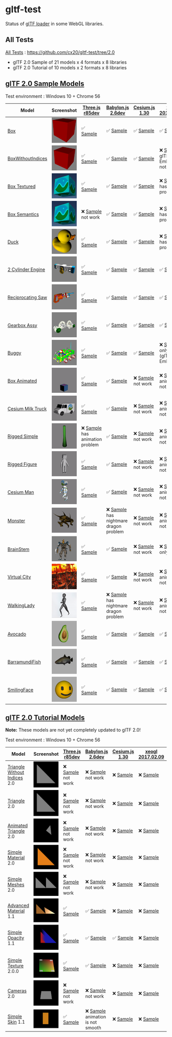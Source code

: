 # gltf-test

Status of [glTF loader](https://github.com/KhronosGroup/glTF#webgl-engines) in some WebGL libraries.

## All Tests

[All Tests]( https://cdn.rawgit.com/cx20/gltf-test/7434002ae7e025edfa6d547677591aa89f0d9e71/index.html ) : https://github.com/cx20/gltf-test/tree/2.0
- glTF 2.0 Sample of 21 models x 4 formats x 8 libraries
- glTF 2.0 Tutorial of 10 models x 2 formats x 8 libraries

## [glTF 2.0 Sample Models](https://github.com/lasalvavida/glTF-Sample-Models/tree/2.0/2.0)

Test environment : Windows 10 + Chrome 56

| Model                                              | Screenshot                                                   |[Three.js r85dev](https://github.com/mrdoob/three.js/tree/dev/examples/js/loaders/GLTFLoader.js)                                                                            |[Babylon.js 2.6dev](https://github.com/BabylonJS/Babylon.js/tree/master/loaders/src/glTF)                                                                                                       |[Cesium.js 1.30](https://github.com/AnalyticalGraphicsInc/cesium/)                                                                                             |[xeogl 2017.02.09](https://github.com/xeolabs/xeogl/tree/master/src/models/gltf)                                                                                             |[GLBoost r2dev](https://github.com/emadurandal/GLBoost/blob/master/src/js/middle_level/loader/GLTFLoader.js)                                                                     |[Grimoire.js 2017.01.28](https://github.com/GrimoireGL/grimoirejs-gltf)                                                                                                             |
|----------------------------------------------------|--------------------------------------------------------------|----------------------------------------------------------------------------------------------------------------------------------------------------------------------------|------------------------------------------------------------------------------------------------------------------------------------------------------------------------------------------------|---------------------------------------------------------------------------------------------------------------------------------------------------------------|-----------------------------------------------------------------------------------------------------------------------------------------------------------------------------|---------------------------------------------------------------------------------------------------------------------------------------------------------------------------------|------------------------------------------------------------------------------------------------------------------------------------------------------------------------------------|
|[Box](sampleModels/Box)                             |![](sampleModels/Box/screenshot/screenshot.png)               |:white_check_mark: [Sample](https://cdn.rawgit.com/cx20/gltf-test/7434002ae7e025edfa6d547677591aa89f0d9e71/examples/threejs/index.html?model=Box&scale=1)                   |:white_check_mark: [Sample](https://cdn.rawgit.com/cx20/gltf-test/7434002ae7e025edfa6d547677591aa89f0d9e71/examples/babylonjs/index.html?model=Box&scale=1)                                     |:white_check_mark: [Sample](https://cdn.rawgit.com/cx20/gltf-test/7434002ae7e025edfa6d547677591aa89f0d9e71/examples/cesium/index.html?model=Box)               |:white_check_mark: [Sample](https://cdn.rawgit.com/cx20/gltf-test/7434002ae7e025edfa6d547677591aa89f0d9e71/examples/xeogl/index.html?model=Box&scale=1)                      |:white_check_mark: [Sample](https://cdn.rawgit.com/cx20/gltf-test/7434002ae7e025edfa6d547677591aa89f0d9e71/examples/glboost/index.html?model=Box&scale=1)                        |:x: [Sample](https://cdn.rawgit.com/cx20/gltf-test/7434002ae7e025edfa6d547677591aa89f0d9e71/examples/grimoiregl/index.html?model=Box&scale=1) not work                              |
|[BoxWithoutIndices](sampleModels/BoxWithoutIndices) |![](sampleModels/BoxWithoutIndices/screenshot/screenshot.png) |:white_check_mark: [Sample](https://cdn.rawgit.com/cx20/gltf-test/7434002ae7e025edfa6d547677591aa89f0d9e71/examples/threejs/index.html?model=BoxWithoutIndices&scale=1)     |:white_check_mark: [Sample](https://cdn.rawgit.com/cx20/gltf-test/7434002ae7e025edfa6d547677591aa89f0d9e71/examples/babylonjs/index.html?model=BoxWithoutIndices&scale=1)                       |:white_check_mark: [Sample](https://cdn.rawgit.com/cx20/gltf-test/7434002ae7e025edfa6d547677591aa89f0d9e71/examples/cesium/index.html?model=BoxWithoutIndices) |:x: [Sample](https://cdn.rawgit.com/cx20/gltf-test/7434002ae7e025edfa6d547677591aa89f0d9e71/examples/xeogl/index.html?model=BoxWithoutIndices&scale=1) glTF-Embedded not work|:white_check_mark: [Sample](https://cdn.rawgit.com/cx20/gltf-test/7434002ae7e025edfa6d547677591aa89f0d9e71/examples/glboost/index.html?model=BoxWithoutIndices&scale=1)          |:x: [Sample](https://cdn.rawgit.com/cx20/gltf-test/7434002ae7e025edfa6d547677591aa89f0d9e71/examples/grimoiregl/index.html?model=BoxWithoutIndices&scale=1) not work                |
|[Box Textured](sampleModels/BoxTextured)            |![](sampleModels/BoxTextured/screenshot/screenshot.png)       |:white_check_mark: [Sample](https://cdn.rawgit.com/cx20/gltf-test/7434002ae7e025edfa6d547677591aa89f0d9e71/examples/threejs/index.html?model=BoxTextured&scale=1)           |:white_check_mark: [Sample](https://cdn.rawgit.com/cx20/gltf-test/7434002ae7e025edfa6d547677591aa89f0d9e71/examples/babylonjs/index.html?model=BoxTextured&scale=1)                             |:white_check_mark: [Sample](https://cdn.rawgit.com/cx20/gltf-test/7434002ae7e025edfa6d547677591aa89f0d9e71/examples/cesium/index.html?model=BoxTextured)       |:x: [Sample](https://cdn.rawgit.com/cx20/gltf-test/7434002ae7e025edfa6d547677591aa89f0d9e71/examples/xeogl/index.html?model=BoxTextured&scale=1) has texture problem         |:white_check_mark: [Sample](https://cdn.rawgit.com/cx20/gltf-test/7434002ae7e025edfa6d547677591aa89f0d9e71/examples/glboost/index.html?model=BoxTextured&scale=1)                |:x: [Sample](https://cdn.rawgit.com/cx20/gltf-test/7434002ae7e025edfa6d547677591aa89f0d9e71/examples/grimoiregl/index.html?model=BoxTextured&scale=1) not work                      |
|[Box Semantics](sampleModels/BoxSemantics)          |![](sampleModels/BoxSemantics/screenshot/screenshot.png)      |:x: [Sample](https://cdn.rawgit.com/cx20/gltf-test/7434002ae7e025edfa6d547677591aa89f0d9e71/examples/threejs/index.html?model=BoxSemantics&scale=1) not work                |:white_check_mark: [Sample](https://cdn.rawgit.com/cx20/gltf-test/7434002ae7e025edfa6d547677591aa89f0d9e71/examples/babylonjs/index.html?model=BoxSemantics&scale=1)                            |:white_check_mark: [Sample](https://cdn.rawgit.com/cx20/gltf-test/7434002ae7e025edfa6d547677591aa89f0d9e71/examples/cesium/index.html?model=BoxSemantics)      |:x: [Sample](https://cdn.rawgit.com/cx20/gltf-test/7434002ae7e025edfa6d547677591aa89f0d9e71/examples/xeogl/index.html?model=BoxSemantics&scale=1) has texture problem        |:white_check_mark: [Sample](https://cdn.rawgit.com/cx20/gltf-test/7434002ae7e025edfa6d547677591aa89f0d9e71/examples/glboost/index.html?model=BoxSemantics&scale=1)               |:x: [Sample](https://cdn.rawgit.com/cx20/gltf-test/7434002ae7e025edfa6d547677591aa89f0d9e71/examples/grimoiregl/index.html?model=BoxSemantics&scale=1) not work                     |
|[Duck](sampleModels/Duck)                           |![](sampleModels/Duck/screenshot/screenshot.png)              |:white_check_mark: [Sample](https://cdn.rawgit.com/cx20/gltf-test/7434002ae7e025edfa6d547677591aa89f0d9e71/examples/threejs/index.html?model=Duck&scale=1)                  |:white_check_mark: [Sample](https://cdn.rawgit.com/cx20/gltf-test/7434002ae7e025edfa6d547677591aa89f0d9e71/examples/babylonjs/index.html?model=Duck&scale=1)                                    |:white_check_mark: [Sample](https://cdn.rawgit.com/cx20/gltf-test/7434002ae7e025edfa6d547677591aa89f0d9e71/examples/cesium/index.html?model=Duck)              |:x: [Sample](https://cdn.rawgit.com/cx20/gltf-test/7434002ae7e025edfa6d547677591aa89f0d9e71/examples/xeogl/index.html?model=Duck&scale=1) has texture problem                |:white_check_mark: [Sample](https://cdn.rawgit.com/cx20/gltf-test/7434002ae7e025edfa6d547677591aa89f0d9e71/examples/glboost/index.html?model=Duck&scale=1)                       |:x: [Sample](https://cdn.rawgit.com/cx20/gltf-test/7434002ae7e025edfa6d547677591aa89f0d9e71/examples/grimoiregl/index.html?model=Duck&scale=1) not work                             |
|[2 Cylinder Engine](sampleModels/2CylinderEngine)   |![](sampleModels/2CylinderEngine/screenshot/screenshot.png)   |:white_check_mark: [Sample](https://cdn.rawgit.com/cx20/gltf-test/7434002ae7e025edfa6d547677591aa89f0d9e71/examples/threejs/index.html?model=2CylinderEngine&scale=0.005)   |:white_check_mark: [Sample](https://cdn.rawgit.com/cx20/gltf-test/7434002ae7e025edfa6d547677591aa89f0d9e71/examples/babylonjs/index.html?model=2CylinderEngine&scale=0.005)                     |:white_check_mark: [Sample](https://cdn.rawgit.com/cx20/gltf-test/7434002ae7e025edfa6d547677591aa89f0d9e71/examples/cesium/index.html?model=2CylinderEngine)   |:white_check_mark: [Sample](https://cdn.rawgit.com/cx20/gltf-test/7434002ae7e025edfa6d547677591aa89f0d9e71/examples/xeogl/index.html?model=2CylinderEngine&scale=0.005)      |:white_check_mark: [Sample](https://cdn.rawgit.com/cx20/gltf-test/7434002ae7e025edfa6d547677591aa89f0d9e71/examples/glboost/index.html?model=2CylinderEngine&scale=0.005)        |:x: [Sample](https://cdn.rawgit.com/cx20/gltf-test/7434002ae7e025edfa6d547677591aa89f0d9e71/examples/grimoiregl/index.html?model=2CylinderEngine&scale=0.005) not work              |
|[Reciprocating Saw](sampleModels/ReciprocatingSaw)  |![](sampleModels/ReciprocatingSaw/screenshot/screenshot.png)  |:white_check_mark: [Sample](https://cdn.rawgit.com/cx20/gltf-test/7434002ae7e025edfa6d547677591aa89f0d9e71/examples/threejs/index.html?model=ReciprocatingSaw&scale=0.01)   |:white_check_mark: [Sample](https://cdn.rawgit.com/cx20/gltf-test/7434002ae7e025edfa6d547677591aa89f0d9e71/examples/babylonjs/index.html?model=ReciprocatingSaw&scale=0.01)                     |:white_check_mark: [Sample](https://cdn.rawgit.com/cx20/gltf-test/7434002ae7e025edfa6d547677591aa89f0d9e71/examples/cesium/index.html?model=ReciprocatingSaw)  |:white_check_mark: [Sample](https://cdn.rawgit.com/cx20/gltf-test/7434002ae7e025edfa6d547677591aa89f0d9e71/examples/xeogl/index.html?model=ReciprocatingSaw&scale=0.01)      |:white_check_mark: [Sample](https://cdn.rawgit.com/cx20/gltf-test/7434002ae7e025edfa6d547677591aa89f0d9e71/examples/glboost/index.html?model=ReciprocatingSaw&scale=0.01)        |:x: [Sample](https://cdn.rawgit.com/cx20/gltf-test/7434002ae7e025edfa6d547677591aa89f0d9e71/examples/grimoiregl/index.html?model=ReciprocatingSaw&scale=0.01) not work              |
|[Gearbox Assy](sampleModels/GearboxAssy)            |![](sampleModels/GearboxAssy/screenshot/screenshot.png)       |:white_check_mark: [Sample](https://cdn.rawgit.com/cx20/gltf-test/7434002ae7e025edfa6d547677591aa89f0d9e71/examples/threejs/index.html?model=GearboxAssy&scale=1)           |:white_check_mark: [Sample](https://cdn.rawgit.com/cx20/gltf-test/7434002ae7e025edfa6d547677591aa89f0d9e71/examples/babylonjs/index.html?model=GearboxAssy&scale=1)                             |:white_check_mark: [Sample](https://cdn.rawgit.com/cx20/gltf-test/7434002ae7e025edfa6d547677591aa89f0d9e71/examples/cesium/index.html?model=GearboxAssy)       |:white_check_mark: [Sample](https://cdn.rawgit.com/cx20/gltf-test/7434002ae7e025edfa6d547677591aa89f0d9e71/examples/xeogl/index.html?model=GearboxAssy&scale=1)              |:white_check_mark: [Sample](https://cdn.rawgit.com/cx20/gltf-test/7434002ae7e025edfa6d547677591aa89f0d9e71/examples/glboost/index.html?model=GearboxAssy&scale=1)                |:x: [Sample](https://cdn.rawgit.com/cx20/gltf-test/7434002ae7e025edfa6d547677591aa89f0d9e71/examples/grimoiregl/index.html?model=GearboxAssy&scale=1) not work                      |
|[Buggy](sampleModels/Buggy)                         |![](sampleModels/Buggy/screenshot/screenshot.png)             |:white_check_mark: [Sample](https://cdn.rawgit.com/cx20/gltf-test/7434002ae7e025edfa6d547677591aa89f0d9e71/examples/threejs/index.html?model=Buggy&scale=0.02)              |:white_check_mark: [Sample](https://cdn.rawgit.com/cx20/gltf-test/7434002ae7e025edfa6d547677591aa89f0d9e71/examples/babylonjs/index.html?model=Buggy&scale=0.02)                                |:white_check_mark: [Sample](https://cdn.rawgit.com/cx20/gltf-test/7434002ae7e025edfa6d547677591aa89f0d9e71/examples/cesium/index.html?model=Buggy)             |:x: [Sample](https://cdn.rawgit.com/cx20/gltf-test/7434002ae7e025edfa6d547677591aa89f0d9e71/examples/xeogl/index.html?model=Buggy&scale=0.02) only partial (glTF-Embedded)   |:white_check_mark: [Sample](https://cdn.rawgit.com/cx20/gltf-test/7434002ae7e025edfa6d547677591aa89f0d9e71/examples/glboost/index.html?model=Buggy&scale=0.02)                   |:x: [Sample](https://cdn.rawgit.com/cx20/gltf-test/7434002ae7e025edfa6d547677591aa89f0d9e71/examples/grimoiregl/index.html?model=Buggy&scale=0.02) not work                         |
|[Box Animated](sampleModels/BoxAnimated)            |![](sampleModels/BoxAnimated/screenshot/screenshot.gif)       |:white_check_mark: [Sample](https://cdn.rawgit.com/cx20/gltf-test/7434002ae7e025edfa6d547677591aa89f0d9e71/examples/threejs/index.html?model=BoxAnimated&scale=0.5)         |:white_check_mark: [Sample](https://cdn.rawgit.com/cx20/gltf-test/7434002ae7e025edfa6d547677591aa89f0d9e71/examples/babylonjs/index.html?model=BoxAnimated&scale=0.5)                           |:x: [Sample](https://cdn.rawgit.com/cx20/gltf-test/7434002ae7e025edfa6d547677591aa89f0d9e71/examples/cesium/index.html?model=BoxAnimated) not work             |:x: [Sample](https://cdn.rawgit.com/cx20/gltf-test/7434002ae7e025edfa6d547677591aa89f0d9e71/examples/xeogl/index.html?model=BoxAnimated&scale=0.5) animation not support     |:white_check_mark: [Sample](https://cdn.rawgit.com/cx20/gltf-test/7434002ae7e025edfa6d547677591aa89f0d9e71/examples/glboost/index.html?model=BoxAnimated&scale=0.5)              |:x: [Sample](https://cdn.rawgit.com/cx20/gltf-test/7434002ae7e025edfa6d547677591aa89f0d9e71/examples/grimoiregl/index.html?model=BoxAnimated&scale=0.5) not work                    |
|[Cesium Milk Truck](sampleModels/CesiumMilkTruck)   |![](sampleModels/CesiumMilkTruck/screenshot/screenshot.gif)   |:white_check_mark: [Sample](https://cdn.rawgit.com/cx20/gltf-test/7434002ae7e025edfa6d547677591aa89f0d9e71/examples/threejs/index.html?model=CesiumMilkTruck&scale=0.5)     |:white_check_mark: [Sample](https://cdn.rawgit.com/cx20/gltf-test/7434002ae7e025edfa6d547677591aa89f0d9e71/examples/babylonjs/index.html?model=CesiumMilkTruck&scale=0.5)                       |:x: [Sample](https://cdn.rawgit.com/cx20/gltf-test/7434002ae7e025edfa6d547677591aa89f0d9e71/examples/cesium/index.html?model=CesiumMilkTruck) not work         |:x: [Sample](https://cdn.rawgit.com/cx20/gltf-test/7434002ae7e025edfa6d547677591aa89f0d9e71/examples/xeogl/index.html?model=CesiumMilkTruck&scale=0.5) animation not support |:white_check_mark: [Sample](https://cdn.rawgit.com/cx20/gltf-test/7434002ae7e025edfa6d547677591aa89f0d9e71/examples/glboost/index.html?model=CesiumMilkTruck&scale=0.5)          |:x: [Sample](https://cdn.rawgit.com/cx20/gltf-test/7434002ae7e025edfa6d547677591aa89f0d9e71/examples/grimoiregl/index.html?model=CesiumMilkTruck&scale=0.5) not work                |
|[Rigged Simple](sampleModels/RiggedSimple)          |![](sampleModels/RiggedSimple/screenshot/screenshot.gif)      |:x: [Sample](https://cdn.rawgit.com/cx20/gltf-test/7434002ae7e025edfa6d547677591aa89f0d9e71/examples/threejs/index.html?model=RiggedSimple&scale=0.2) has animation problem |:white_check_mark: [Sample](https://cdn.rawgit.com/cx20/gltf-test/7434002ae7e025edfa6d547677591aa89f0d9e71/examples/babylonjs/index.html?model=RiggedSimple&scale=0.2)                          |:x: [Sample](https://cdn.rawgit.com/cx20/gltf-test/7434002ae7e025edfa6d547677591aa89f0d9e71/examples/cesium/index.html?model=RiggedSimple) not work            |:x: [Sample](https://cdn.rawgit.com/cx20/gltf-test/7434002ae7e025edfa6d547677591aa89f0d9e71/examples/xeogl/index.html?model=RiggedSimple&scale=0.2) animation not support    |:white_check_mark: [Sample](https://cdn.rawgit.com/cx20/gltf-test/7434002ae7e025edfa6d547677591aa89f0d9e71/examples/glboost/index.html?model=RiggedSimple&scale=0.2)             |:x: [Sample](https://cdn.rawgit.com/cx20/gltf-test/7434002ae7e025edfa6d547677591aa89f0d9e71/examples/grimoiregl/index.html?model=RiggedSimple&scale=0.2) not work                   |
|[Rigged Figure](sampleModels/RiggedFigure)          |![](sampleModels/RiggedFigure/screenshot/screenshot.gif)      |:white_check_mark: [Sample](https://cdn.rawgit.com/cx20/gltf-test/7434002ae7e025edfa6d547677591aa89f0d9e71/examples/threejs/index.html?model=RiggedFigure&scale=1)          |:white_check_mark: [Sample](https://cdn.rawgit.com/cx20/gltf-test/7434002ae7e025edfa6d547677591aa89f0d9e71/examples/babylonjs/index.html?model=RiggedFigure&scale=1)                            |:x: [Sample](https://cdn.rawgit.com/cx20/gltf-test/7434002ae7e025edfa6d547677591aa89f0d9e71/examples/cesium/index.html?model=RiggedFigure) not work            |:x: [Sample](https://cdn.rawgit.com/cx20/gltf-test/7434002ae7e025edfa6d547677591aa89f0d9e71/examples/xeogl/index.html?model=RiggedFigure&scale=1) animation not support      |:white_check_mark: [Sample](https://cdn.rawgit.com/cx20/gltf-test/7434002ae7e025edfa6d547677591aa89f0d9e71/examples/glboost/index.html?model=RiggedFigure&scale=1)               |:x: [Sample](https://cdn.rawgit.com/cx20/gltf-test/7434002ae7e025edfa6d547677591aa89f0d9e71/examples/grimoiregl/index.html?model=RiggedFigure&scale=1) not work                     |
|[Cesium Man](sampleModels/CesiumMan)                |![](sampleModels/CesiumMan/screenshot/screenshot.gif)         |:white_check_mark: [Sample](https://cdn.rawgit.com/cx20/gltf-test/7434002ae7e025edfa6d547677591aa89f0d9e71/examples/threejs/index.html?model=CesiumMan&scale=1)             |:white_check_mark: [Sample](https://cdn.rawgit.com/cx20/gltf-test/7434002ae7e025edfa6d547677591aa89f0d9e71/examples/babylonjs/index.html?model=CesiumMan&scale=1)                               |:x: [Sample](https://cdn.rawgit.com/cx20/gltf-test/7434002ae7e025edfa6d547677591aa89f0d9e71/examples/cesium/index.html?model=CesiumMan) not work               |:x: [Sample](https://cdn.rawgit.com/cx20/gltf-test/7434002ae7e025edfa6d547677591aa89f0d9e71/examples/xeogl/index.html?model=CesiumMan&scale=1) animation not support         |:white_check_mark: [Sample](https://cdn.rawgit.com/cx20/gltf-test/7434002ae7e025edfa6d547677591aa89f0d9e71/examples/glboost/index.html?model=CesiumMan&scale=1)                  |:x: [Sample](https://cdn.rawgit.com/cx20/gltf-test/7434002ae7e025edfa6d547677591aa89f0d9e71/examples/grimoiregl/index.html?model=CesiumMan&scale=1) not work                        |
|[Monster](sampleModels/Monster)                     |![](sampleModels/Monster/screenshot/screenshot.gif)           |:white_check_mark: [Sample](https://cdn.rawgit.com/cx20/gltf-test/7434002ae7e025edfa6d547677591aa89f0d9e71/examples/threejs/index.html?model=Monster&scale=0.05)            |:x: [Sample](https://cdn.rawgit.com/cx20/gltf-test/7434002ae7e025edfa6d547677591aa89f0d9e71/examples/babylonjs/index.html?model=Monster&scale=0.05) has nightmare dragon problem                |:x: [Sample](https://cdn.rawgit.com/cx20/gltf-test/7434002ae7e025edfa6d547677591aa89f0d9e71/examples/cesium/index.html?model=Monster) not work                 |:x: [Sample](https://cdn.rawgit.com/cx20/gltf-test/7434002ae7e025edfa6d547677591aa89f0d9e71/examples/xeogl/index.html?model=Monster&scale=0.05) animation not support        |:white_check_mark: [Sample](https://cdn.rawgit.com/cx20/gltf-test/7434002ae7e025edfa6d547677591aa89f0d9e71/examples/glboost/index.html?model=Monster&scale=0.05)                 |:x: [Sample](https://cdn.rawgit.com/cx20/gltf-test/7434002ae7e025edfa6d547677591aa89f0d9e71/examples/grimoiregl/index.html?model=Monster&scale=0.05) not work                       |
|[BrainStem](sampleModels/BrainStem)                 |![](sampleModels/BrainStem/screenshot/screenshot.gif)         |:white_check_mark: [Sample](https://cdn.rawgit.com/cx20/gltf-test/7434002ae7e025edfa6d547677591aa89f0d9e71/examples/threejs/index.html?model=BrainStem&scale=1)             |:white_check_mark: [Sample](https://cdn.rawgit.com/cx20/gltf-test/7434002ae7e025edfa6d547677591aa89f0d9e71/examples/babylonjs/index.html?model=BrainStem&scale=1)                               |:x: [Sample](https://cdn.rawgit.com/cx20/gltf-test/7434002ae7e025edfa6d547677591aa89f0d9e71/examples/cesium/index.html?model=BrainStem) not work               |:x: [Sample](https://cdn.rawgit.com/cx20/gltf-test/7434002ae7e025edfa6d547677591aa89f0d9e71/examples/xeogl/index.html?model=BrainStem&scale=1) only partial                  |:white_check_mark: [Sample](https://cdn.rawgit.com/cx20/gltf-test/7434002ae7e025edfa6d547677591aa89f0d9e71/examples/glboost/index.html?model=BrainStem&scale=1)                  |:x: [Sample](https://cdn.rawgit.com/cx20/gltf-test/7434002ae7e025edfa6d547677591aa89f0d9e71/examples/grimoiregl/index.html?model=BrainStem&scale=1) not work                        |
|[Virtual City](sampleModels/VC)                     |![](sampleModels/VC/screenshot/screenshot.gif)                |:white_check_mark: [Sample](https://cdn.rawgit.com/cx20/gltf-test/7434002ae7e025edfa6d547677591aa89f0d9e71/examples/threejs/index.html?model=VC&scale=0.2)                  |:white_check_mark: [Sample](https://cdn.rawgit.com/cx20/gltf-test/7434002ae7e025edfa6d547677591aa89f0d9e71/examples/babylonjs/index.html?model=VC&scale=0.2)                                    |:x: [Sample](https://cdn.rawgit.com/cx20/gltf-test/7434002ae7e025edfa6d547677591aa89f0d9e71/examples/cesium/index.html?model=VC) not work                      |:x: [Sample](https://cdn.rawgit.com/cx20/gltf-test/7434002ae7e025edfa6d547677591aa89f0d9e71/examples/xeogl/index.html?model=VC&scale=0.2) animation not support              |:white_check_mark: [Sample](https://cdn.rawgit.com/cx20/gltf-test/7434002ae7e025edfa6d547677591aa89f0d9e71/examples/glboost/index.html?model=VC&scale=0.2)                       |:x: [Sample](https://cdn.rawgit.com/cx20/gltf-test/7434002ae7e025edfa6d547677591aa89f0d9e71/examples/grimoiregl/index.html?model=VC&scale=0.2) not work                             |
|[WalkingLady](sampleModels/WalkingLady)             |![](sampleModels/WalkingLady/screenshot/screenshot.gif)       |:white_check_mark: [Sample](https://cdn.rawgit.com/cx20/gltf-test/7434002ae7e025edfa6d547677591aa89f0d9e71/examples/threejs/index.html?model=WalkingLady&scale=1)           |:x: [Sample](https://cdn.rawgit.com/cx20/gltf-test/7434002ae7e025edfa6d547677591aa89f0d9e71/examples/babylonjs/index.html?model=WalkingLady&scale=1) has nightmare dragon problem               |:x: [Sample](https://cdn.rawgit.com/cx20/gltf-test/7434002ae7e025edfa6d547677591aa89f0d9e71/examples/cesium/index.html?model=WalkingLady) not work             |:x: [Sample](https://cdn.rawgit.com/cx20/gltf-test/7434002ae7e025edfa6d547677591aa89f0d9e71/examples/xeogl/index.html?model=WalkingLady&scale=1) animation not support       |:white_check_mark: [Sample](https://cdn.rawgit.com/cx20/gltf-test/7434002ae7e025edfa6d547677591aa89f0d9e71/examples/glboost/index.html?model=WalkingLady&scale=1)                |:x: [Sample](https://cdn.rawgit.com/cx20/gltf-test/7434002ae7e025edfa6d547677591aa89f0d9e71/examples/grimoiregl/index.html?model=WalkingLady&scale=1) not work                      |
|[Avocado](sampleModels/Avocado)                     |![](sampleModels/Avocado/screenshot/screenshot.png)           |:white_check_mark: [Sample](https://cdn.rawgit.com/cx20/gltf-test/7434002ae7e025edfa6d547677591aa89f0d9e71/examples/threejs/index.html?model=Avocado&scale=0.5)             |:white_check_mark: [Sample](https://cdn.rawgit.com/cx20/gltf-test/7434002ae7e025edfa6d547677591aa89f0d9e71/examples/babylonjs/index.html?model=Avocado&scale=0.5)                               |:white_check_mark: [Sample](https://cdn.rawgit.com/cx20/gltf-test/7434002ae7e025edfa6d547677591aa89f0d9e71/examples/cesium/index.html?model=Avocado)           |:white_check_mark: [Sample](https://cdn.rawgit.com/cx20/gltf-test/7434002ae7e025edfa6d547677591aa89f0d9e71/examples/xeogl/index.html?model=Avocado&scale=0.5)                |:white_check_mark: [Sample](https://cdn.rawgit.com/cx20/gltf-test/7434002ae7e025edfa6d547677591aa89f0d9e71/examples/glboost/index.html?model=Avocado&scale=0.5)                  |:white_check_mark: [Sample](https://cdn.rawgit.com/cx20/gltf-test/7434002ae7e025edfa6d547677591aa89f0d9e71/examples/grimoiregl/index.html?model=Avocado&scale=0.5)                  |
|[BarramundiFish](sampleModels/BarramundiFish)       |![](sampleModels/BarramundiFish/screenshot/screenshot.png)    |:white_check_mark: [Sample](https://cdn.rawgit.com/cx20/gltf-test/7434002ae7e025edfa6d547677591aa89f0d9e71/examples/threejs/index.html?model=BarramundiFish&scale=0.05)     |:white_check_mark: [Sample](https://cdn.rawgit.com/cx20/gltf-test/7434002ae7e025edfa6d547677591aa89f0d9e71/examples/babylonjs/index.html?model=BarramundiFish&scale=0.05)                       |:white_check_mark: [Sample](https://cdn.rawgit.com/cx20/gltf-test/7434002ae7e025edfa6d547677591aa89f0d9e71/examples/cesium/index.html?model=BarramundiFish)    |:white_check_mark: [Sample](https://cdn.rawgit.com/cx20/gltf-test/7434002ae7e025edfa6d547677591aa89f0d9e71/examples/xeogl/index.html?model=BarramundiFish&scale=0.05)        |:white_check_mark: [Sample](https://cdn.rawgit.com/cx20/gltf-test/7434002ae7e025edfa6d547677591aa89f0d9e71/examples/glboost/index.html?model=BarramundiFish&scale=0.05)          |:white_check_mark: [Sample](https://cdn.rawgit.com/cx20/gltf-test/7434002ae7e025edfa6d547677591aa89f0d9e71/examples/grimoiregl/index.html?model=BarramundiFish&scale=0.05)          |
|[SmilingFace](sampleModels/SmilingFace)             |![](sampleModels/SmilingFace/screenshot/screenshot.png)       |:white_check_mark: [Sample](https://cdn.rawgit.com/cx20/gltf-test/7434002ae7e025edfa6d547677591aa89f0d9e71/examples/threejs/index.html?model=SmilingFace&scale=1.0)         |:white_check_mark: [Sample](https://cdn.rawgit.com/cx20/gltf-test/7434002ae7e025edfa6d547677591aa89f0d9e71/examples/babylonjs/index.html?model=SmilingFace&scale=1.0)                           |:white_check_mark: [Sample](https://cdn.rawgit.com/cx20/gltf-test/7434002ae7e025edfa6d547677591aa89f0d9e71/examples/cesium/index.html?model=SmilingFace)       |:white_check_mark: [Sample](https://cdn.rawgit.com/cx20/gltf-test/7434002ae7e025edfa6d547677591aa89f0d9e71/examples/xeogl/index.html?model=SmilingFace&scale=1.0)            |:white_check_mark: [Sample](https://cdn.rawgit.com/cx20/gltf-test/7434002ae7e025edfa6d547677591aa89f0d9e71/examples/glboost/index.html?model=SmilingFace&scale=1.0)              |:white_check_mark: [Sample](https://cdn.rawgit.com/cx20/gltf-test/7434002ae7e025edfa6d547677591aa89f0d9e71/examples/grimoiregl/index.html?model=SmilingFace&scale=1.0)              |

## [glTF 2.0 Tutorial Models](https://github.com/javagl/gltfTutorialModels/tree/2.0)

**Note:** These models are not yet completely updated to glTF 2.0!

Test environment : Windows 10 + Chrome 56

|Model                                                                 |Screenshot                                                          |[Three.js r85dev](https://github.com/mrdoob/three.js/tree/dev/examples/js/loaders/GLTFLoader.js)                                                                                                              |[Babylon.js 2.6dev](https://github.com/BabylonJS/Babylon.js/tree/master/loaders/src/glTF)                                                                                                                             |[Cesium.js 1.30](https://github.com/AnalyticalGraphicsInc/cesium/)                                                                                                                                      |[xeogl 2017.02.09](https://github.com/xeolabs/xeogl/tree/master/src/models/gltf)                                                                                                             |[GLBoost r2dev](https://github.com/emadurandal/GLBoost/blob/master/src/js/middle_level/loader/GLTFLoader.js)                                                                                                  |[Grimoire.js 2017.01.28](https://github.com/GrimoireGL/grimoirejs-gltf)                                                                                                                           |
|----------------------------------------------------------------------|--------------------------------------------------------------------|--------------------------------------------------------------------------------------------------------------------------------------------------------------------------------------------------------------|----------------------------------------------------------------------------------------------------------------------------------------------------------------------------------------------------------------------|--------------------------------------------------------------------------------------------------------------------------------------------------------------------------------------------------------|---------------------------------------------------------------------------------------------------------------------------------------------------------------------------------------------|--------------------------------------------------------------------------------------------------------------------------------------------------------------------------------------------------------------|--------------------------------------------------------------------------------------------------------------------------------------------------------------------------------------------------|
|[Triangle Without Indices](tutorialModels/TriangleWithoutIndices) 2.0 |![](tutorialModels/TriangleWithoutIndices/screenshot/screenshot.png)|:x: [Sample](https://cdn.rawgit.com/cx20/gltf-test/7434002ae7e025edfa6d547677591aa89f0d9e71/examples/threejs/index.html?category=tutorialModels&model=TriangleWithoutIndices&scale=1&type=glTF) not work      |:x: [Sample](https://cdn.rawgit.com/cx20/gltf-test/7434002ae7e025edfa6d547677591aa89f0d9e71/examples/babylonjs/index.html?category=tutorialModels&model=TriangleWithoutIndices&scale=1&type=glTF) not work            |:x: [Sample](https://cdn.rawgit.com/cx20/gltf-test/7434002ae7e025edfa6d547677591aa89f0d9e71/examples/cesium/index.html?category=tutorialModels&model=TriangleWithoutIndices&scale=1&type=glTF)          |:x: [Sample](https://cdn.rawgit.com/cx20/gltf-test/7434002ae7e025edfa6d547677591aa89f0d9e71/examples/xeogl/index.html?category=tutorialModels&model=TriangleWithoutIndices&scale=1&type=glTF)|:x: [Sample](https://cdn.rawgit.com/cx20/gltf-test/7434002ae7e025edfa6d547677591aa89f0d9e71/examples/glboost/index.html?category=tutorialModels&model=TriangleWithoutIndices&scale=1&type=glTF) not work      |:x: [Sample](https://cdn.rawgit.com/cx20/gltf-test/7434002ae7e025edfa6d547677591aa89f0d9e71/examples/grimoiregl/index.html?category=tutorialModels&model=TriangleWithoutIndices&scale=1&type=glTF)|
|[Triangle](tutorialModels/Triangle) 2.0                               |![](tutorialModels/Triangle/screenshot/screenshot.png)              |:x: [Sample](https://cdn.rawgit.com/cx20/gltf-test/7434002ae7e025edfa6d547677591aa89f0d9e71/examples/threejs/index.html?category=tutorialModels&model=Triangle&scale=1&type=glTF) not work                    |:x: [Sample](https://cdn.rawgit.com/cx20/gltf-test/7434002ae7e025edfa6d547677591aa89f0d9e71/examples/babylonjs/index.html?category=tutorialModels&model=Triangle&scale=1&type=glTF) not work                          |:x: [Sample](https://cdn.rawgit.com/cx20/gltf-test/7434002ae7e025edfa6d547677591aa89f0d9e71/examples/cesium/index.html?category=tutorialModels&model=Triangle&scale=1&type=glTF)                        |:x: [Sample](https://cdn.rawgit.com/cx20/gltf-test/7434002ae7e025edfa6d547677591aa89f0d9e71/examples/xeogl/index.html?category=tutorialModels&model=Triangle&scale=1&type=glTF)              |:x: [Sample](https://cdn.rawgit.com/cx20/gltf-test/7434002ae7e025edfa6d547677591aa89f0d9e71/examples/glboost/index.html?category=tutorialModels&model=Triangle&scale=1&type=glTF) not work                    |:x: [Sample](https://cdn.rawgit.com/cx20/gltf-test/7434002ae7e025edfa6d547677591aa89f0d9e71/examples/grimoiregl/index.html?category=tutorialModels&model=Triangle&scale=1&type=glTF)              |
|[Animated Triangle](tutorialModels/AnimatedTriangle) 2.0              |![](tutorialModels/AnimatedTriangle/screenshot/screenshot.gif)      |:x: [Sample](https://cdn.rawgit.com/cx20/gltf-test/7434002ae7e025edfa6d547677591aa89f0d9e71/examples/threejs/index.html?category=tutorialModels&model=AnimatedTriangle&scale=1&type=glTF) not work            |:x: [Sample](https://cdn.rawgit.com/cx20/gltf-test/7434002ae7e025edfa6d547677591aa89f0d9e71/examples/babylonjs/index.html?category=tutorialModels&model=AnimatedTriangle&scale=1&type=glTF) not work                  |:x: [Sample](https://cdn.rawgit.com/cx20/gltf-test/7434002ae7e025edfa6d547677591aa89f0d9e71/examples/cesium/index.html?category=tutorialModels&model=AnimatedTriangle&scale=1&type=glTF)                |:x: [Sample](https://cdn.rawgit.com/cx20/gltf-test/7434002ae7e025edfa6d547677591aa89f0d9e71/examples/xeogl/index.html?category=tutorialModels&model=AnimatedTriangle&scale=1&type=glTF)      |:x: [Sample](https://cdn.rawgit.com/cx20/gltf-test/7434002ae7e025edfa6d547677591aa89f0d9e71/examples/glboost/index.html?category=tutorialModels&model=AnimatedTriangle&scale=1&type=glTF) not work            |:x: [Sample](https://cdn.rawgit.com/cx20/gltf-test/7434002ae7e025edfa6d547677591aa89f0d9e71/examples/grimoiregl/index.html?category=tutorialModels&model=AnimatedTriangle&scale=1&type=glTF)      |
|[Simple Material](tutorialModels/SimpleMaterial) 2.0                  |![](tutorialModels/SimpleMaterial/screenshot/screenshot.png)        |:x: [Sample](https://cdn.rawgit.com/cx20/gltf-test/7434002ae7e025edfa6d547677591aa89f0d9e71/examples/threejs/index.html?category=tutorialModels&model=SimpleMaterial&scale=1&type=glTF) not work              |:x: [Sample](https://cdn.rawgit.com/cx20/gltf-test/7434002ae7e025edfa6d547677591aa89f0d9e71/examples/babylonjs/index.html?category=tutorialModels&model=SimpleMaterial&scale=1&type=glTF) not work                    |:x: [Sample](https://cdn.rawgit.com/cx20/gltf-test/7434002ae7e025edfa6d547677591aa89f0d9e71/examples/cesium/index.html?category=tutorialModels&model=SimpleMaterial&scale=1&type=glTF)                  |:x: [Sample](https://cdn.rawgit.com/cx20/gltf-test/7434002ae7e025edfa6d547677591aa89f0d9e71/examples/xeogl/index.html?category=tutorialModels&model=SimpleMaterial&scale=1&type=glTF)        |:x: [Sample](https://cdn.rawgit.com/cx20/gltf-test/7434002ae7e025edfa6d547677591aa89f0d9e71/examples/glboost/index.html?category=tutorialModels&model=SimpleMaterial&scale=1&type=glTF) not work              |:x: [Sample](https://cdn.rawgit.com/cx20/gltf-test/7434002ae7e025edfa6d547677591aa89f0d9e71/examples/grimoiregl/index.html?category=tutorialModels&model=SimpleMaterial&scale=1&type=glTF)        |
|[Simple Meshes](tutorialModels/SimpleMeshes) 2.0                      |![](tutorialModels/SimpleMeshes/screenshot/screenshot.png)          |:x: [Sample](https://cdn.rawgit.com/cx20/gltf-test/7434002ae7e025edfa6d547677591aa89f0d9e71/examples/threejs/index.html?category=tutorialModels&model=SimpleMeshes&scale=1&type=glTF) not work                |:x: [Sample](https://cdn.rawgit.com/cx20/gltf-test/7434002ae7e025edfa6d547677591aa89f0d9e71/examples/babylonjs/index.html?category=tutorialModels&model=SimpleMeshes&scale=1&type=glTF) not work                      |:x: [Sample](https://cdn.rawgit.com/cx20/gltf-test/7434002ae7e025edfa6d547677591aa89f0d9e71/examples/cesium/index.html?category=tutorialModels&model=SimpleMeshes&scale=1&type=glTF)                    |:x: [Sample](https://cdn.rawgit.com/cx20/gltf-test/7434002ae7e025edfa6d547677591aa89f0d9e71/examples/xeogl/index.html?category=tutorialModels&model=SimpleMeshes&scale=1&type=glTF)          |:x: [Sample](https://cdn.rawgit.com/cx20/gltf-test/7434002ae7e025edfa6d547677591aa89f0d9e71/examples/glboost/index.html?category=tutorialModels&model=SimpleMeshes&scale=1&type=glTF) not work                |:x: [Sample](https://cdn.rawgit.com/cx20/gltf-test/7434002ae7e025edfa6d547677591aa89f0d9e71/examples/grimoiregl/index.html?category=tutorialModels&model=SimpleMeshes&scale=1&type=glTF)          |
|[Advanced Material](tutorialModels/AdvancedMaterial) 1.1              |![](tutorialModels/AdvancedMaterial/screenshot/screenshot.png)      |:white_check_mark: [Sample](https://cdn.rawgit.com/cx20/gltf-test/7434002ae7e025edfa6d547677591aa89f0d9e71/examples/threejs/index.html?category=tutorialModels&model=AdvancedMaterial&scale=1&type=glTF)      |:white_check_mark: [Sample](https://cdn.rawgit.com/cx20/gltf-test/7434002ae7e025edfa6d547677591aa89f0d9e71/examples/babylonjs/index.html?category=tutorialModels&model=AdvancedMaterial&scale=1&type=glTF)            |:x: [Sample](https://cdn.rawgit.com/cx20/gltf-test/7434002ae7e025edfa6d547677591aa89f0d9e71/examples/cesium/index.html?category=tutorialModels&model=AdvancedMaterial&scale=1&type=glTF)                |:x: [Sample](https://cdn.rawgit.com/cx20/gltf-test/7434002ae7e025edfa6d547677591aa89f0d9e71/examples/xeogl/index.html?category=tutorialModels&model=AdvancedMaterial&scale=1&type=glTF)      |:white_check_mark: [Sample](https://cdn.rawgit.com/cx20/gltf-test/7434002ae7e025edfa6d547677591aa89f0d9e71/examples/glboost/index.html?category=tutorialModels&model=AdvancedMaterial&scale=1&type=glTF)      |:x: [Sample](https://cdn.rawgit.com/cx20/gltf-test/7434002ae7e025edfa6d547677591aa89f0d9e71/examples/grimoiregl/index.html?category=tutorialModels&model=AdvancedMaterial&scale=1&type=glTF)      |
|[Simple Opacity](tutorialModels/SimpleOpacity) 1.1                    |![](tutorialModels/SimpleOpacity/screenshot/screenshot.png)         |:white_check_mark: [Sample](https://cdn.rawgit.com/cx20/gltf-test/7434002ae7e025edfa6d547677591aa89f0d9e71/examples/threejs/index.html?category=tutorialModels&model=SimpleOpacity&scale=1&type=glTF)         |:white_check_mark: [Sample](https://cdn.rawgit.com/cx20/gltf-test/7434002ae7e025edfa6d547677591aa89f0d9e71/examples/babylonjs/index.html?category=tutorialModels&model=SimpleOpacity&scale=1&type=glTF)               |:white_check_mark: [Sample](https://cdn.rawgit.com/cx20/gltf-test/7434002ae7e025edfa6d547677591aa89f0d9e71/examples/cesium/index.html?category=tutorialModels&model=SimpleOpacity&scale=1&type=glTF)    |:x: [Sample](https://cdn.rawgit.com/cx20/gltf-test/7434002ae7e025edfa6d547677591aa89f0d9e71/examples/xeogl/index.html?category=tutorialModels&model=SimpleOpacity&scale=1&type=glTF)         |:white_check_mark: [Sample](https://cdn.rawgit.com/cx20/gltf-test/7434002ae7e025edfa6d547677591aa89f0d9e71/examples/glboost/index.html?category=tutorialModels&model=SimpleOpacity&scale=1&type=glTF)         |:x: [Sample](https://cdn.rawgit.com/cx20/gltf-test/7434002ae7e025edfa6d547677591aa89f0d9e71/examples/grimoiregl/index.html?category=tutorialModels&model=SimpleOpacity&scale=1&type=glTF)         |
|[Simple Texture](tutorialModels/SimpleTexture) 2.0.0                  |![](tutorialModels/SimpleTexture/screenshot/screenshot.png)         |:white_check_mark: [Sample](https://cdn.rawgit.com/cx20/gltf-test/7434002ae7e025edfa6d547677591aa89f0d9e71/examples/threejs/index.html?category=tutorialModels&model=SimpleTexture&scale=1&type=glTF)         |:white_check_mark: [Sample](https://cdn.rawgit.com/cx20/gltf-test/7434002ae7e025edfa6d547677591aa89f0d9e71/examples/babylonjs/index.html?category=tutorialModels&model=SimpleTexture&scale=1&type=glTF)               |:x: [Sample](https://cdn.rawgit.com/cx20/gltf-test/7434002ae7e025edfa6d547677591aa89f0d9e71/examples/cesium/index.html?category=tutorialModels&model=SimpleTexture&scale=1&type=glTF)                   |:x: [Sample](https://cdn.rawgit.com/cx20/gltf-test/7434002ae7e025edfa6d547677591aa89f0d9e71/examples/xeogl/index.html?category=tutorialModels&model=SimpleTexture&scale=1&type=glTF)         |:white_check_mark: [Sample](https://cdn.rawgit.com/cx20/gltf-test/7434002ae7e025edfa6d547677591aa89f0d9e71/examples/glboost/index.html?category=tutorialModels&model=SimpleTexture&scale=1&type=glTF)         |:x: [Sample](https://cdn.rawgit.com/cx20/gltf-test/7434002ae7e025edfa6d547677591aa89f0d9e71/examples/grimoiregl/index.html?category=tutorialModels&model=SimpleTexture&scale=1&type=glTF)         |
|[Cameras](tutorialModels/Cameras) 2.0                                 |![](tutorialModels/Cameras/screenshot/screenshot.png)               |:x: [Sample](https://cdn.rawgit.com/cx20/gltf-test/7434002ae7e025edfa6d547677591aa89f0d9e71/examples/threejs/index.html?category=tutorialModels&model=Cameras&scale=1&type=glTF) not work                     |:x: [Sample](https://cdn.rawgit.com/cx20/gltf-test/7434002ae7e025edfa6d547677591aa89f0d9e71/examples/babylonjs/index.html?category=tutorialModels&model=Cameras&scale=1&type=glTF) not work                           |:x: [Sample](https://cdn.rawgit.com/cx20/gltf-test/7434002ae7e025edfa6d547677591aa89f0d9e71/examples/cesium/index.html?category=tutorialModels&model=Cameras&scale=1&type=glTF)                         |:x: [Sample](https://cdn.rawgit.com/cx20/gltf-test/7434002ae7e025edfa6d547677591aa89f0d9e71/examples/xeogl/index.html?category=tutorialModels&model=Cameras&scale=1&type=glTF)               |:x: [Sample](https://cdn.rawgit.com/cx20/gltf-test/7434002ae7e025edfa6d547677591aa89f0d9e71/examples/glboost/index.html?category=tutorialModels&model=Cameras&scale=1&type=glTF) not work                     |:x: [Sample](https://cdn.rawgit.com/cx20/gltf-test/7434002ae7e025edfa6d547677591aa89f0d9e71/examples/grimoiregl/index.html?category=tutorialModels&model=Cameras&scale=1&type=glTF)               |
|[Simple Skin](tutorialModels/SimpleSkin) 1.1                          |![](tutorialModels/SimpleSkin/screenshot/screenshot.gif)            |:white_check_mark: [Sample](https://cdn.rawgit.com/cx20/gltf-test/7434002ae7e025edfa6d547677591aa89f0d9e71/examples/threejs/index.html?category=tutorialModels&model=SimpleSkin&scale=1&type=glTF)            |:x: [Sample](https://cdn.rawgit.com/cx20/gltf-test/7434002ae7e025edfa6d547677591aa89f0d9e71/examples/babylonjs/index.html?category=tutorialModels&model=SimpleSkin&scale=1&type=glTF) animation is not smooth         |:x: [Sample](https://cdn.rawgit.com/cx20/gltf-test/7434002ae7e025edfa6d547677591aa89f0d9e71/examples/cesium/index.html?category=tutorialModels&model=SimpleSkin&scale=1&type=glTF)                      |:x: [Sample](https://cdn.rawgit.com/cx20/gltf-test/7434002ae7e025edfa6d547677591aa89f0d9e71/examples/xeogl/index.html?category=tutorialModels&model=SimpleSkin&scale=1&type=glTF)            |:white_check_mark: [Sample](https://cdn.rawgit.com/cx20/gltf-test/7434002ae7e025edfa6d547677591aa89f0d9e71/examples/glboost/index.html?category=tutorialModels&model=SimpleSkin&scale=1&type=glTF)            |:x: [Sample](https://cdn.rawgit.com/cx20/gltf-test/7434002ae7e025edfa6d547677591aa89f0d9e71/examples/grimoiregl/index.html?category=tutorialModels&model=SimpleSkin&scale=1&type=glTF)            |

